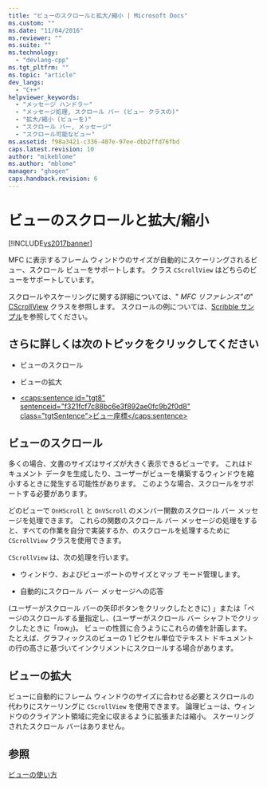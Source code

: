 ```yaml
---
title: "ビューのスクロールと拡大/縮小 | Microsoft Docs"
ms.custom: ""
ms.date: "11/04/2016"
ms.reviewer: ""
ms.suite: ""
ms.technology: 
  - "devlang-cpp"
ms.tgt_pltfrm: ""
ms.topic: "article"
dev_langs: 
  - "C++"
helpviewer_keywords: 
  - "メッセージ ハンドラー"
  - "メッセージ処理, スクロール バー (ビュー クラスの)"
  - "拡大/縮小 (ビューを)"
  - "スクロール バー, メッセージ"
  - "スクロール可能なビュー"
ms.assetid: f98a3421-c336-407e-97ee-dbb2ffd76fbd
caps.latest.revision: 10
author: "mikeblome"
ms.author: "mblome"
manager: "ghogen"
caps.handback.revision: 6
---
```

# ビューのスクロールと拡大/縮小
[!INCLUDE[vs2017banner](../assembler/inline/includes/vs2017banner.md)]

MFC に表示するフレーム ウィンドウのサイズが自動的にスケーリングされるビュー、スクロール ビューをサポートします。  クラス `CScrollView` はどちらのビューをサポートしています。  
  
 スクロールやスケーリングに関する詳細については、" *MFC リファレンス"の*" [CScrollView](../mfc/reference/cscrollview-class.md) クラスを参照します。  スクロールの例については、[Scribble サンプル](../top/visual-cpp-samples.md)を参照してください。  
  
## さらに詳しくは次のトピックをクリックしてください  
  
-   ビューのスクロール  
  
-   ビューの拡大  
  
-   [\<caps:sentence id\="tgt8" sentenceid\="f321fcf7c88bc6e3f892ae0fc9b2f0d8" class\="tgtSentence"\>ビュー座標\<\/caps:sentence\>](http://msdn.microsoft.com/library/windows/desktop/dd145205)  
  
##  <a name="_core_scrolling_a_view"></a> ビューのスクロール  
 多くの場合、文書のサイズはサイズが大きく表示できるビューです。  これはドキュメント データを生成したり、ユーザーがビューを構築するウィンドウを縮小するときに発生する可能性があります。  このような場合、スクロールをサポートする必要があります。  
  
 どのビューで `OnHScroll` と `OnVScroll` のメンバー関数のスクロール バー メッセージを処理できます。  これらの関数のスクロール バー メッセージの処理をすると、すべての作業を自分で実装するか、のスクロールを処理するために `CScrollView` クラスを使用できます。  
  
 `CScrollView` は、次の処理を行います。  
  
-   ウィンドウ、およびビューポートのサイズとマップ モード管理します。  
  
-   自動的にスクロール バー メッセージへの応答  
  
 \(ユーザーがスクロール バーの矢印ボタンをクリックしたときに\) 」または「ページのスクロールする量指定し、\(ユーザーがスクロール バー シャフトでクリックしたときに「row」\)。  ビューの性質に合うようにこれらの値を計画します。  たとえば、グラフィックスのビューの 1 ピクセル単位でテキスト ドキュメントの行の高さに基づいてインクリメントにスクロールする場合があります。  
  
##  <a name="_core_scaling_a_view"></a> ビューの拡大  
 ビューに自動的にフレーム ウィンドウのサイズに合わせる必要とスクロールの代わりにスケーリングに `CScrollView` を使用できます。  論理ビューは、ウィンドウのクライアント領域に完全に収まるように拡張または縮小。  スケーリングされたスクロール バーはありません。  
  
## 参照  
 [ビューの使い方](../mfc/using-views.md)